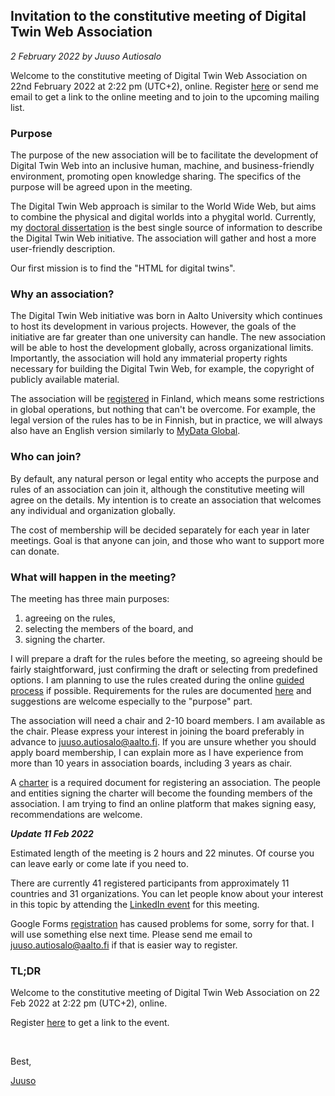 ## Invitation to the constitutive meeting of Digital Twin Web Association

*2 February 2022 by Juuso Autiosalo*

Welcome to the constitutive meeting of Digital Twin Web Association on 22nd February 2022 at 2:22 pm (UTC+2), online. Register [here](https://dtwa.org/register-to-constitutive-meeting) or send me email to get a link to the online meeting and to join to the upcoming mailing list.

### Purpose

The purpose of the new association will be to facilitate the development of Digital Twin Web into an inclusive human, machine, and business-friendly environment, promoting open knowledge sharing.
The specifics of the purpose will be agreed upon in the meeting.

The Digital Twin Web approach is similar to the World Wide Web, but aims to combine the physical and digital worlds into a phygital world.
Currently, my [doctoral dissertation](http://urn.fi/URN:ISBN:978-952-64-0621-3) is the best single source of information to describe the Digital Twin Web initiative.
The association will gather and host a more user-friendly description.

Our first mission is to find the "HTML for digital twins".

### Why an association?

The Digital Twin Web initiative was born in Aalto University which continues to host its development in various projects.
However, the goals of the initiative are far greater than one university can handle.
The new association will be able to host the development globally, across organizational limits.
Importantly, the association will hold any immaterial property rights necessary for building the Digital Twin Web, for example, the copyright of publicly available material.

The association will be [registered](https://www.prh.fi/en/yhdistysrekisteri/perustaminen.html) in Finland, which means some restrictions in global operations, but nothing that can't be overcome.
For example, the legal version of the rules has to be in Finnish, but in practice, we will always also have an English version similarly to [MyData Global](https://mydataglobal.github.io/bylaws/).

### Who can join?

By default, any natural person or legal entity who accepts the purpose and rules of an association can join it, although the constitutive meeting will agree on the details.
My intention is to create an association that welcomes any individual and organization globally.

The cost of membership will be decided separately for each year in later meetings.
Goal is that anyone can join, and those who want to support more can donate.


### What will happen in the meeting?

The meeting has three main purposes: 

1. agreeing on the rules,
2. selecting the members of the board, and 
3. signing the charter.

I will prepare a draft for the rules before the meeting, so agreeing should be fairly staightforward, just confirming the draft or selecting from predefined options.
I am planning to use the rules created during the online [guided process](https://www.prh.fi/en/yhdistysrekisteri/perustaminen/start-up_notification.html) if possible.
Requirements for the rules are documented [here](https://www.prh.fi/en/yhdistysrekisteri/for_registered_associations/rules/instructions_on_the_provisions_of_association_rules.html) and suggestions are welcome especially to the "purpose" part.

The association will need a chair and 2-10 board members.
I am available as the chair.
Please express your interest in joining the board preferably in advance to [juuso.autiosalo@aalto.fi](mailto:juuso.autiosalo@aalto.fi).
If you are unsure whether you should apply board membership, I can explain more as I have experience from more than 10 years in association boards, including 3 years as chair.

A [charter](https://www.prh.fi/en/yhdistysrekisteri/perustaminen/start-up_notification/charter_of_association.html) is a required document for registering an association.
The people and entities signing the charter will become the founding members of the association.
I am trying to find an online platform that makes signing easy, recommendations are welcome.


**_Update 11 Feb 2022_**

Estimated length of the meeting is 2 hours and 22 minutes. Of course you can leave early or come late if you need to.

There are currently 41 registered participants from approximately 11 countries and 31 organizations. You can let people know about your interest in this topic by attending the [LinkedIn event](https://www.linkedin.com/events/constitutivemeetingofdigitaltwi6897831971515461632/) for this meeting.

Google Forms [registration](https://dtwa.org/register-to-constitutive-meeting) has caused problems for some, sorry for that. I will use something else next time. Please send me email to [juuso.autiosalo@aalto.fi](mailto:juuso.autiosalo@aalto.fi) if that is easier way to register.


### TL;DR

Welcome to the constitutive meeting of Digital Twin Web Association on 22 Feb 2022 at 2:22 pm (UTC+2), online.

Register [here](https://dtwa.org/register-to-constitutive-meeting) to get a link to the event.

&nbsp;

Best,

[Juuso](https://juu.so)

&nbsp;
